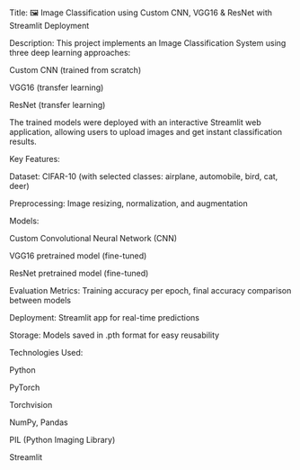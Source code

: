 Title: 🖼️ Image Classification using Custom CNN, VGG16 & ResNet with Streamlit Deployment

Description:
This project implements an Image Classification System using three deep learning approaches:

Custom CNN (trained from scratch)

VGG16 (transfer learning)

ResNet (transfer learning)

The trained models were deployed with an interactive Streamlit web application, allowing users to upload images and get instant classification results.

Key Features:

Dataset: CIFAR-10 (with selected classes: airplane, automobile, bird, cat, deer)

Preprocessing: Image resizing, normalization, and augmentation

Models:

Custom Convolutional Neural Network (CNN)

VGG16 pretrained model (fine-tuned)

ResNet pretrained model (fine-tuned)

Evaluation Metrics: Training accuracy per epoch, final accuracy comparison between models

Deployment: Streamlit app for real-time predictions

Storage: Models saved in .pth format for easy reusability

Technologies Used:

Python

PyTorch

Torchvision

NumPy, Pandas

PIL (Python Imaging Library)

Streamlit

